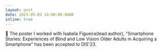 ```yaml
---
layout: post
date: 2023-05-03 14:00:00-0400
inline: true
---
```


:tada: The poster I worked with Isabela Figueira(lead author), "Smartphone Stories: Experiences of Blind and Low Vision Older Adults in Acquiring a Smartphone" has been accepted to DIS'23.

